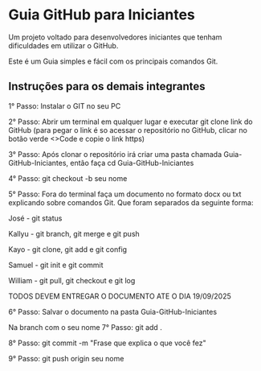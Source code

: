 
# Guia GitHub para Iniciantes

Um projeto voltado para desenvolvedores iniciantes que tenham dificuldades em utilizar o GitHub.

Este é um Guia simples e fácil com os principais comandos Git.

## Instruções para os demais integrantes

1° Passo: Instalar o GIT no seu PC

2° Passo: Abrir um terminal em qualquer lugar e executar git clone link do GitHub (para pegar o link é so acessar o repositório no GitHub, clicar no botão verde <>Code e copie o link https)

3° Passo: Após clonar o repositório irá criar uma pasta chamada Guia-GitHub-Iniciantes, então faça cd Guia-GitHub-Iniciantes

4° Passo: git checkout -b seu nome

5° Passo: Fora do terminal faça um documento no formato docx ou txt explicando sobre comandos Git. Que foram separados da seguinte forma:

José - git status

Kallyu - git branch, git merge e git push

Kayo - git clone, git add e git config

Samuel - git init e git commit

William - git pull, git checkout e git log


TODOS DEVEM ENTREGAR O DOCUMENTO ATE O DIA 19/09/2025

6° Passo: Salvar o documento na pasta Guia-GitHub-Iniciantes

Na branch com o seu nome
7° Passo: git add .

8° Passo: git commit -m "Frase que explica o que você fez"

9° Passo: git push origin seu nome

